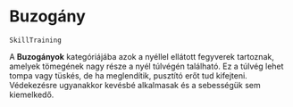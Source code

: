 # Buzogány

`SkillTraining`

A **Buzogányok** kategóriájába azok a nyéllel ellátott fegyverek tartoznak, amelyek tömegének nagy része a nyél túlvégén található. Ez a túlvég lehet tompa vagy tüskés, de ha meglendítik, pusztító erőt tud kifejteni. Védekezésre ugyanakkor kevésbé alkalmasak és a sebességük sem kiemelkedő.